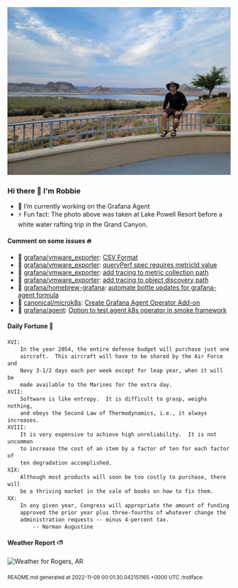 
![Photo of Robbie Lankford](https://github.com/rlankfo/rlankfo/blob/main/20210812_183004_Robbie_Lankford-Medium.jpg?raw=true)

### Hi there 👋 I'm Robbie
- 🔭 I’m currently working on the Grafana Agent
- ⚡ Fun fact: The photo above was taken at Lake Powell Resort before a white water rafting trip in the Grand Canyon.

#### Comment on some issues :fire:
* :call_me_hand: [grafana/vmware_exporter](https://github.com/grafana/vmware_exporter): [CSV Format](https://github.com/grafana/vmware_exporter/issues/32)
* :call_me_hand: [grafana/vmware_exporter](https://github.com/grafana/vmware_exporter): [queryPerf spec requires metricId value](https://github.com/grafana/vmware_exporter/issues/21)
* :call_me_hand: [grafana/vmware_exporter](https://github.com/grafana/vmware_exporter): [add tracing to metric collection path](https://github.com/grafana/vmware_exporter/issues/17)
* :call_me_hand: [grafana/vmware_exporter](https://github.com/grafana/vmware_exporter): [add tracing to object discovery path](https://github.com/grafana/vmware_exporter/issues/16)
* :call_me_hand: [grafana/homebrew-grafana](https://github.com/grafana/homebrew-grafana): [automate bottle updates for grafana-agent formula](https://github.com/grafana/homebrew-grafana/issues/25)
* :call_me_hand: [canonical/microk8s](https://github.com/canonical/microk8s): [Create Grafana Agent Operator Add-on](https://github.com/canonical/microk8s/issues/2743)
* :call_me_hand: [grafana/agent](https://github.com/grafana/agent): [Option to test agent k8s operator in smoke framework](https://github.com/grafana/agent/issues/1070)

#### Daily Fortune :crescent_moon:

```
XVI:
	In the year 2054, the entire defense budget will purchase just one
	aircraft.  This aircraft will have to be shared by the Air Force and
	Navy 3-1/2 days each per week except for leap year, when it will be
	made available to the Marines for the extra day.
XVII:
	Software is like entropy.  It is difficult to grasp, weighs nothing,
	and obeys the Second Law of Thermodynamics, i.e., it always increases.
XVIII:
	It is very expensive to achieve high unreliability.  It is not uncommon
	to increase the cost of an item by a factor of ten for each factor of
	ten degradation accomplished.
XIX:
	Although most products will soon be too costly to purchase, there will
	be a thriving market in the sale of books on how to fix them.
XX:
	In any given year, Congress will appropriate the amount of funding
	approved the prior year plus three-fourths of whatever change the
	administration requests -- minus 4-percent tax.
		-- Norman Augustine
```

#### Weather Report :partly_sunny:
![Weather for Rogers, AR](https://wttr.in/Rogers,%20AR_nFqp_background=0d1117.png?u)

<sub>README.md generated at 2022-11-09 00:01:30.042151165 +0000 UTC :trollface:</sub>
